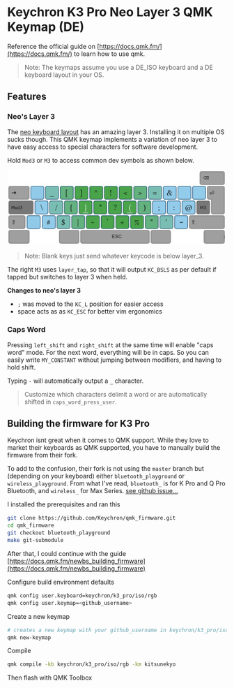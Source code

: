 # Keychron K3 Pro Neo Layer 3 QMK Keymap (DE)

Reference the official guide on [https://docs.qmk.fm/](https://docs.qmk.fm/) to learn how to use qmk.

> Note: The keymaps assume you use a DE_ISO keyboard and a DE keyboard layout in your OS.

## Features

### Neo's Layer 3

The [neo keyboard layout](https://neo-layout.org/Layouts/neoqwertz/#die-ebenen) has an amazing layer 3. Installing it on multiple OS sucks though.
This QMK keymap implements a variation of neo layer 3 to have easy access to special characters for software development.

Hold `Mod3` or `M3` to access common dev symbols as shown below.

![](neoqmk.jpg)

> Note: Blank keys just send whatever keycode is below layer_3.

The right `M3` uses `layer_tap`, so that it will output `KC_BSLS` as per default if tapped but switches to layer 3 when held.

**Changes to neo's layer 3**

- `;` was moved to the `KC_L` position for easier access
- space acts as as `KC_ESC` for better vim ergonomics

### Caps Word

Pressing `left_shift` and `right_shift` at the same time will enable "caps word" mode. For the next word, everything will be in caps. So you can easily write `MY_CONSTANT` without jumping between modifiers, and having to hold shift.

Typing `-` will automatically output a `_` character.

> Customize which characters delimit a word or are automatically shifted in `caps_word_press_user`.

## Building the firmware for K3 Pro

Keychron isnt great when it comes to QMK support. While they love to market their keyboards as QMK supported, you have to manually build the firmware from their fork.

To add to the confusion, their fork is not using the `master` branch but (depending on your keyboard) either `bluetooth_playground` or `wireless_playground`. From what I've read, `bluetooth_` is for K Pro and Q Pro Bluetooth, and `wireless_` for Max Series. [see github issue...](https://github.com/Keychron/qmk_firmware/issues/217#issuecomment-1899558528)

I installed the prerequisites and ran this

```bash
git clone https://github.com/Keychron/qmk_firmware.git
cd qmk_firmware
git checkout bluetooth_playground
make git-submodule
```

After that, I could continue with the guide [https://docs.qmk.fm/newbs_building_firmware](https://docs.qmk.fm/newbs_building_firmware)

Configure build environment defaults

```bash
qmk config user.keyboard=keychron/k3_pro/iso/rgb
qmk config user.keymap=<github_username>
```

Create a new keymap

```bash
# creates a new keymap with your github_username in keychron/k3_pro/iso/rgb/keymaps
qmk new-keymap
```

Compile

```bash
qmk compile -kb keychron/k3_pro/iso/rgb -km kitsunekyo
```

Then flash with QMK Toolbox
